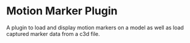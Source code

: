 Motion Marker Plugin
====================

A plugin to load and display motion markers on a model as well as load captured marker data from a c3d file.

